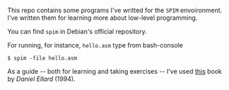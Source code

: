 This repo contains some programs I've writted for the `SPIM`
envoironment. I've written them for learning more about
low-level programming.

You can find `spim` in Debian's official repository.

For running, for instance, `hello.asm` type from bash-console

    $ spim -file hello.asm
    
As a guide -- both for learning and taking exercises -- I've used [this](http://ellard.org/dan/www/Courses/cs50-asm.pdf) book by _Daniel Ellard_ (1994).
